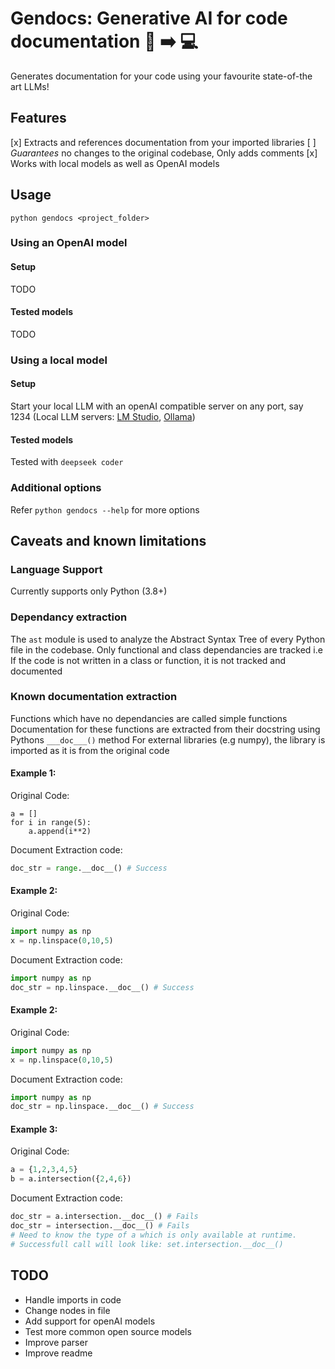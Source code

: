 # Gendocs: Generative AI for code documentation :brain: :arrow_right: :computer:
Generates documentation for your code using your favourite state-of-the art LLMs!

## Features
[x] Extracts and references documentation from your imported libraries
[ ] _Guarantees_ no changes to the original codebase, Only adds comments
[x] Works with local models as well as OpenAI models

## Usage
```
python gendocs <project_folder> 
```

### Using an OpenAI model
#### Setup
TODO

#### Tested models
TODO

### Using a local model
#### Setup
Start your local LLM with an openAI compatible server on any port, say 1234 (Local LLM servers: [LM Studio](https://lmstudio.ai/docs/local-server), [Ollama](https://github.com/ollama/ollama/blob/main/docs/api.md#generate-a-chat-completion))

#### Tested models
Tested with `deepseek coder`

### Additional options
Refer `python gendocs --help` for more options


## Caveats and known limitations

### Language Support
Currently supports only Python (3.8+)

### Dependancy extraction
The `ast` module is used to analyze the Abstract Syntax Tree of every Python file in the codebase. 
Only functional and class dependancies are tracked i.e If the code is not written in a class or function, it is not tracked and documented

### Known documentation extraction

Functions which have no dependancies are called simple functions
Documentation for these functions are extracted from their docstring using Pythons `___doc___()` method
For external libraries (e.g numpy), the library is imported as it is from the original code

#### Example 1:
Original Code:
```
a = []
for i in range(5):
    a.append(i**2)
```

Document Extraction code:
```python
doc_str = range.__doc__() # Success
```

#### Example 2: 
Original Code:
```python
import numpy as np
x = np.linspace(0,10,5)
```

Document Extraction code:
```python
import numpy as np
doc_str = np.linspace.__doc__() # Success
``` 

#### Example 2: 
Original Code:
```python
import numpy as np
x = np.linspace(0,10,5)
```

Document Extraction code:
```python
import numpy as np
doc_str = np.linspace.__doc__() # Success
```

#### Example 3: 
Original Code:
```python
a = {1,2,3,4,5}
b = a.intersection({2,4,6})
```

Document Extraction code:
```python
doc_str = a.intersection.__doc__() # Fails
doc_str = intersection.__doc__() # Fails
# Need to know the type of a which is only available at runtime.
# Successfull call will look like: set.intersection.__doc__()
```

## TODO
* Handle imports in code
* Change nodes in file
* Add support for openAI models
* Test more common open source models
* Improve parser
* Improve readme